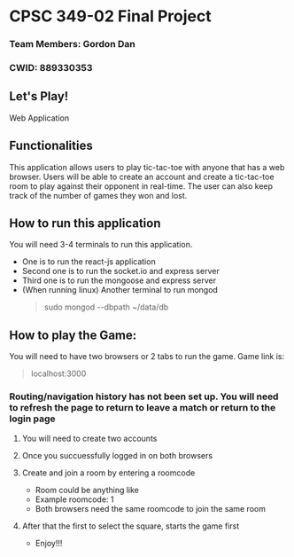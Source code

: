 # CPSC 349-02 Final Project

### Team Members: Gordon Dan

### CWID: 889330353

## Let's Play!

Web Application

## Functionalities

This application allows users to play tic-tac-toe with anyone that has a web browser.
Users will be able to create an account and create a tic-tac-toe room to play against their opponent in real-time. The user can also keep track of the number of games they won and lost.

## How to run this application

You will need 3-4 terminals to run this application.

- One is to run the react-js application
- Second one is to run the socket.io and express server
- Third one is to run the mongoose and express server
- (When running linux) Another terminal to run mongod
  > sudo mongod --dbpath ~/data/db

## How to play the Game:

You will need to have two browsers or 2 tabs to run the game.
Game link is:

> localhost:3000

### Routing/navigation history has not been set up. You will need to refresh the page to return to leave a match or return to the login page

1. You will need to create two accounts
2. Once you succuessfully logged in on both browsers
3. Create and join a room by entering a roomcode

   - Room could be anything like
   - Example roomcode: 1
   - Both browsers need the same roomcode to join the same room

4. After that the first to select the square, starts the game first
   - Enjoy!!!
